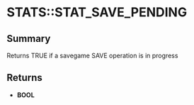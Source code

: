 # STATS::STAT_SAVE_PENDING

## Summary
Returns TRUE if a savegame SAVE operation is in progress

## Returns
* **BOOL**